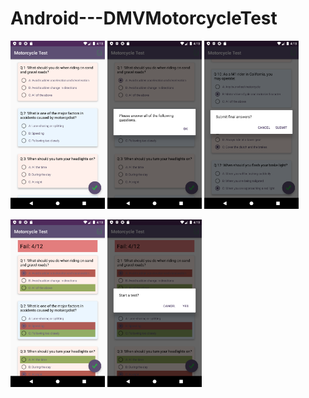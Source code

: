# Android---DMVMotorcycleTest
 
<img src="https://github.com/MargaritaOstrovskaia/Android---DMVMotorcycleTest/blob/master/screenshots/test.png" height="30%" width="30%"> <img src="https://github.com/MargaritaOstrovskaia/Android---DMVMotorcycleTest/blob/master/screenshots/dialog1.png" height="30%" width="30%"> <img src="https://github.com/MargaritaOstrovskaia/Android---DMVMotorcycleTest/blob/master/screenshots/dialog2.png" height="30%" width="30%">

<img src="https://github.com/MargaritaOstrovskaia/Android---DMVMotorcycleTest/blob/master/screenshots/result.png" height="30%" width="30%"> <img src="https://github.com/MargaritaOstrovskaia/Android---DMVMotorcycleTest/blob/master/screenshots/dialog3.png" height="30%" width="30%">
